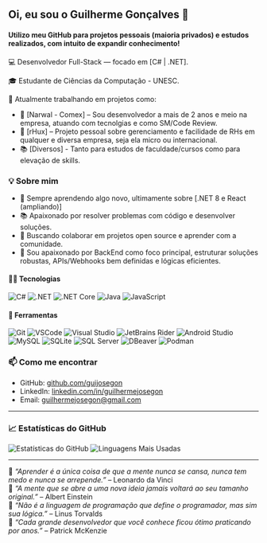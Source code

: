 ## Oi, eu sou o Guilherme Gonçalves 👋

#### Utilizo meu GitHub para projetos pessoais (maioria privados) e estudos realizados, com intuito de expandir conhecimento!

💻 Desenvolvedor Full-Stack — focado em [C# | .NET].

🎓 Estudante de Ciências da Computação - UNESC.

📍 Atualmente trabalhando em projetos como:  
  - 🔧 [Narwal - Comex] – Sou desenvolvedor a mais de 2 anos e meio na empresa, atuando com tecnolgias e como SM/Code Review.
  - 🚀 [rHux] – Projeto pessoal sobre gerenciamento e facilidade de RHs em qualquer e diversa empresa, seja ela micro ou internacional.
  - 📚 [Diversos] - Tanto para estudos de faculdade/cursos como para elevação de skills.

### 💡 Sobre mim

- 🔭 Sempre aprendendo algo novo, ultimamente sobre [.NET 8 e React (ampliando)]
- 📚 Apaixonado por resolver problemas com código e desenvolver soluções.
- 🌱 Buscando colaborar em projetos open source e aprender com a comunidade.
- 🧠 Sou apaixonado por BackEnd como foco principal, estruturar soluções robustas, APIs/Webhooks bem definidas e lógicas eficientes.

#### 👨‍💻 Tecnologias
![C#](https://img.shields.io/badge/-CSharp-239120?style=flat&logo=csharp)
![.NET](https://img.shields.io/badge/-.NET-512BD4?style=flat&logo=dotnet)
![.NET Core](https://img.shields.io/badge/-.NET%20Core-512BD4?style=flat&logo=dotnet)
![Java](https://img.shields.io/badge/-Java-007396?style=flat&logo=java)
![JavaScript](https://img.shields.io/badge/-JavaScript-F7DF1E?style=flat&logo=javascript)

#### 🧰 Ferramentas
![Git](https://img.shields.io/badge/-Git-F05032?style=flat&logo=git)
![VSCode](https://img.shields.io/badge/-VSCode-007ACC?style=flat&logo=visualstudiocode)
![Visual Studio](https://img.shields.io/badge/-Visual%20Studio-5C2D91?style=flat&logo=visualstudio)
![JetBrains Rider](https://img.shields.io/badge/-Rider-000000?style=flat&logo=rider&logoColor=white)
![Android Studio](https://img.shields.io/badge/-Android%20Studio-3DDC84?style=flat&logo=androidstudio)
![MySQL](https://img.shields.io/badge/-MySQL-4479A1?style=flat&logo=mysql)
![SQLite](https://img.shields.io/badge/-SQLite-003B57?style=flat&logo=sqlite)
![SQL Server](https://img.shields.io/badge/SQL%20Server-CC2927?style=flat&logo=microsoft-sql-server)
![DBeaver](https://img.shields.io/badge/-DBeaver-372923?style=flat&logo=dbeaver)
![Podman](https://img.shields.io/badge/-Podman-89CFF0?style=flat&logo=podman)

### 📫 Como me encontrar

- GitHub: [github.com/guijosegon](https://github.com/guijosegon)
- LinkedIn: [linkedin.com/in/guilhermejosegon](https://linkedin.com/in/guilhermejosegon)
- Email: guilhermejosegon@gmail.com

---

### 📈 Estatísticas do GitHub

![Estatísticas do GitHub](https://github-readme-stats.vercel.app/api?username=guijosegon&show_icons=true&theme=radical)
![Linguagens Mais Usadas](https://github-readme-stats.vercel.app/api/top-langs/?username=guijosegon&layout=compact&theme=radical)

---

🧠 *“Aprender é a única coisa de que a mente nunca se cansa, nunca tem medo e nunca se arrepende.”* – Leonardo da Vinci  
💬 *“A mente que se abre a uma nova ideia jamais voltará ao seu tamanho original.”* – Albert Einstein  
🚀 *“Não é a linguagem de programação que define o programador, mas sim sua lógica.”* – Linus Torvalds  
🌱 *“Cada grande desenvolvedor que você conhece ficou ótimo praticando por anos.”* – Patrick McKenzie  
